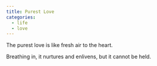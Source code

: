 ```yaml
---
title: Purest Love
categories:
  - life
  - love
---
```

The purest love
is like fresh air to the heart.

Breathing in,
it nurtures and enlivens,
but it cannot be held.

